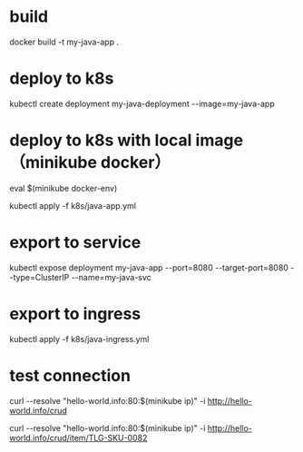 # build
docker build -t my-java-app .

# deploy to k8s
kubectl create deployment my-java-deployment --image=my-java-app

# deploy to k8s with local image （minikube docker）

eval $(minikube docker-env)

kubectl apply -f k8s/java-app.yml

# export to service
kubectl expose deployment my-java-app  --port=8080 --target-port=8080 --type=ClusterIP --name=my-java-svc

# export to ingress
kubectl apply -f k8s/java-ingress.yml

# test connection
curl --resolve "hello-world.info:80:$(minikube ip)" -i http://hello-world.info/crud

curl --resolve "hello-world.info:80:$(minikube ip)" -i http://hello-world.info/crud/item/TLG-SKU-0082

